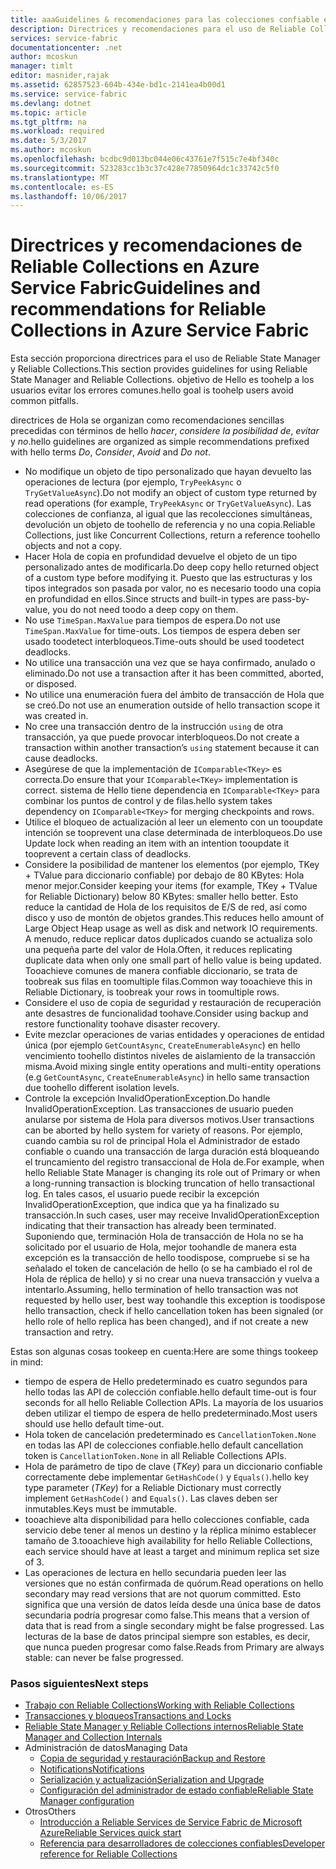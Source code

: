 ```yaml
---
title: aaaGuidelines & recomendaciones para las colecciones confiable en Azure Service Fabric | Documentos de Microsoft
description: Directrices y recomendaciones para el uso de Reliable Collections de Service Fabric
services: service-fabric
documentationcenter: .net
author: mcoskun
manager: timlt
editor: masnider,rajak
ms.assetid: 62857523-604b-434e-bd1c-2141ea4b00d1
ms.service: service-fabric
ms.devlang: dotnet
ms.topic: article
ms.tgt_pltfrm: na
ms.workload: required
ms.date: 5/3/2017
ms.author: mcoskun
ms.openlocfilehash: bcdbc9d013bc044e06c43761e7f515c7e4bf340c
ms.sourcegitcommit: 523283cc1b3c37c428e77850964dc1c33742c5f0
ms.translationtype: MT
ms.contentlocale: es-ES
ms.lasthandoff: 10/06/2017
---
```

# <a name="guidelines-and-recommendations-for-reliable-collections-in-azure-service-fabric"></a><span data-ttu-id="845d5-103">Directrices y recomendaciones de Reliable Collections en Azure Service Fabric</span><span class="sxs-lookup"><span data-stu-id="845d5-103">Guidelines and recommendations for Reliable Collections in Azure Service Fabric</span></span>
<span data-ttu-id="845d5-104">Esta sección proporciona directrices para el uso de Reliable State Manager y Reliable Collections.</span><span class="sxs-lookup"><span data-stu-id="845d5-104">This section provides guidelines for using Reliable State Manager and Reliable Collections.</span></span> <span data-ttu-id="845d5-105">objetivo de Hello es toohelp a los usuarios evitar los errores comunes.</span><span class="sxs-lookup"><span data-stu-id="845d5-105">hello goal is toohelp users avoid common pitfalls.</span></span>

<span data-ttu-id="845d5-106">directrices de Hola se organizan como recomendaciones sencillas precedidas con términos de hello *hacer*, *considere la posibilidad de*, *evitar* y *no*.</span><span class="sxs-lookup"><span data-stu-id="845d5-106">hello guidelines are organized as simple recommendations prefixed with hello terms *Do*, *Consider*, *Avoid* and *Do not*.</span></span>

* <span data-ttu-id="845d5-107">No modifique un objeto de tipo personalizado que hayan devuelto las operaciones de lectura (por ejemplo, `TryPeekAsync` o `TryGetValueAsync`).</span><span class="sxs-lookup"><span data-stu-id="845d5-107">Do not modify an object of custom type returned by read operations (for example, `TryPeekAsync` or `TryGetValueAsync`).</span></span> <span data-ttu-id="845d5-108">Las colecciones de confianza, al igual que las recolecciones simultáneas, devolución un objeto de toohello de referencia y no una copia.</span><span class="sxs-lookup"><span data-stu-id="845d5-108">Reliable Collections, just like Concurrent Collections, return a reference toohello objects and not a copy.</span></span>
* <span data-ttu-id="845d5-109">Hacer Hola de copia en profundidad devuelve el objeto de un tipo personalizado antes de modificarla.</span><span class="sxs-lookup"><span data-stu-id="845d5-109">Do deep copy hello returned object of a custom type before modifying it.</span></span> <span data-ttu-id="845d5-110">Puesto que las estructuras y los tipos integrados son pasada por valor, no es necesario toodo una copia en profundidad en ellos.</span><span class="sxs-lookup"><span data-stu-id="845d5-110">Since structs and built-in types are pass-by-value, you do not need toodo a deep copy on them.</span></span>
* <span data-ttu-id="845d5-111">No use `TimeSpan.MaxValue` para tiempos de espera.</span><span class="sxs-lookup"><span data-stu-id="845d5-111">Do not use `TimeSpan.MaxValue` for time-outs.</span></span> <span data-ttu-id="845d5-112">Los tiempos de espera deben ser usado toodetect interbloqueos.</span><span class="sxs-lookup"><span data-stu-id="845d5-112">Time-outs should be used toodetect deadlocks.</span></span>
* <span data-ttu-id="845d5-113">No utilice una transacción una vez que se haya confirmado, anulado o eliminado.</span><span class="sxs-lookup"><span data-stu-id="845d5-113">Do not use a transaction after it has been committed, aborted, or disposed.</span></span>
* <span data-ttu-id="845d5-114">No utilice una enumeración fuera del ámbito de transacción de Hola que se creó.</span><span class="sxs-lookup"><span data-stu-id="845d5-114">Do not use an enumeration outside of hello transaction scope it was created in.</span></span>
* <span data-ttu-id="845d5-115">No cree una transacción dentro de la instrucción `using` de otra transacción, ya que puede provocar interbloqueos.</span><span class="sxs-lookup"><span data-stu-id="845d5-115">Do not create a transaction within another transaction’s `using` statement because it can cause deadlocks.</span></span>
* <span data-ttu-id="845d5-116">Asegúrese de que la implementación de `IComparable<TKey>` es correcta.</span><span class="sxs-lookup"><span data-stu-id="845d5-116">Do ensure that your `IComparable<TKey>` implementation is correct.</span></span> <span data-ttu-id="845d5-117">sistema de Hello tiene dependencia en `IComparable<TKey>` para combinar los puntos de control y de filas.</span><span class="sxs-lookup"><span data-stu-id="845d5-117">hello system takes dependency on `IComparable<TKey>` for merging checkpoints and rows.</span></span>
* <span data-ttu-id="845d5-118">Utilice el bloqueo de actualización al leer un elemento con un tooupdate intención se tooprevent una clase determinada de interbloqueos.</span><span class="sxs-lookup"><span data-stu-id="845d5-118">Do use Update lock when reading an item with an intention tooupdate it tooprevent a certain class of deadlocks.</span></span>
* <span data-ttu-id="845d5-119">Considere la posibilidad de mantener los elementos (por ejemplo, TKey + TValue para diccionario confiable) por debajo de 80 KBytes: Hola menor mejor.</span><span class="sxs-lookup"><span data-stu-id="845d5-119">Consider keeping your items (for example, TKey + TValue for Reliable Dictionary) below 80 KBytes: smaller hello better.</span></span> <span data-ttu-id="845d5-120">Esto reduce la cantidad de Hola de los requisitos de E/S de red, así como disco y uso de montón de objetos grandes.</span><span class="sxs-lookup"><span data-stu-id="845d5-120">This reduces hello amount of Large Object Heap usage as well as disk and network IO requirements.</span></span> <span data-ttu-id="845d5-121">A menudo, reduce replicar datos duplicados cuando se actualiza solo una pequeña parte del valor de Hola.</span><span class="sxs-lookup"><span data-stu-id="845d5-121">Often, it reduces replicating duplicate data when only one small part of hello value is being updated.</span></span> <span data-ttu-id="845d5-122">Tooachieve comunes de manera confiable diccionario, se trata de toobreak sus filas en toomultiple filas.</span><span class="sxs-lookup"><span data-stu-id="845d5-122">Common way tooachieve this in Reliable Dictionary, is toobreak your rows in toomultiple rows.</span></span>
* <span data-ttu-id="845d5-123">Considere el uso de copia de seguridad y restauración de recuperación ante desastres de funcionalidad toohave.</span><span class="sxs-lookup"><span data-stu-id="845d5-123">Consider using backup and restore functionality toohave disaster recovery.</span></span>
* <span data-ttu-id="845d5-124">Evite mezclar operaciones de varias entidades y operaciones de entidad única (por ejemplo `GetCountAsync`, `CreateEnumerableAsync`) en hello vencimiento toohello distintos niveles de aislamiento de la transacción misma.</span><span class="sxs-lookup"><span data-stu-id="845d5-124">Avoid mixing single entity operations and multi-entity operations (e.g `GetCountAsync`, `CreateEnumerableAsync`) in hello same transaction due toohello different isolation levels.</span></span>
* <span data-ttu-id="845d5-125">Controle la excepción InvalidOperationException.</span><span class="sxs-lookup"><span data-stu-id="845d5-125">Do handle InvalidOperationException.</span></span> <span data-ttu-id="845d5-126">Las transacciones de usuario pueden anularse por sistema de Hola para diversos motivos.</span><span class="sxs-lookup"><span data-stu-id="845d5-126">User transactions can be aborted by hello system for variety of reasons.</span></span> <span data-ttu-id="845d5-127">Por ejemplo, cuando cambia su rol de principal Hola el Administrador de estado confiable o cuando una transacción de larga duración está bloqueando el truncamiento del registro transaccional de Hola de.</span><span class="sxs-lookup"><span data-stu-id="845d5-127">For example, when hello Reliable State Manager is changing its role out of Primary or when a long-running transaction is blocking truncation of hello transactional log.</span></span> <span data-ttu-id="845d5-128">En tales casos, el usuario puede recibir la excepción InvalidOperationException, que indica que ya ha finalizado su transacción.</span><span class="sxs-lookup"><span data-stu-id="845d5-128">In such cases, user may receive InvalidOperationException indicating that their transaction has already been terminated.</span></span> <span data-ttu-id="845d5-129">Suponiendo que, terminación Hola de transacción de Hola no se ha solicitado por el usuario de Hola, mejor toohandle de manera esta excepción es la transacción de hello toodispose, compruebe si se ha señalado el token de cancelación de hello (o se ha cambiado el rol de Hola de réplica de hello) y si no crear una nueva transacción y vuelva a intentarlo.</span><span class="sxs-lookup"><span data-stu-id="845d5-129">Assuming, hello termination of hello transaction was not requested by hello user, best way toohandle this exception is toodispose hello transaction, check if hello cancellation token has been signaled (or hello role of hello replica has been changed), and if not create a new transaction and retry.</span></span>  

<span data-ttu-id="845d5-130">Estas son algunas cosas tookeep en cuenta:</span><span class="sxs-lookup"><span data-stu-id="845d5-130">Here are some things tookeep in mind:</span></span>

* <span data-ttu-id="845d5-131">tiempo de espera de Hello predeterminado es cuatro segundos para hello todas las API de colección confiable.</span><span class="sxs-lookup"><span data-stu-id="845d5-131">hello default time-out is four seconds for all hello Reliable Collection APIs.</span></span> <span data-ttu-id="845d5-132">La mayoría de los usuarios deben utilizar el tiempo de espera de hello predeterminado.</span><span class="sxs-lookup"><span data-stu-id="845d5-132">Most users should use hello default time-out.</span></span>
* <span data-ttu-id="845d5-133">Hola token de cancelación predeterminado es `CancellationToken.None` en todas las API de colecciones confiable.</span><span class="sxs-lookup"><span data-stu-id="845d5-133">hello default cancellation token is `CancellationToken.None` in all Reliable Collections APIs.</span></span>
* <span data-ttu-id="845d5-134">Hola de parámetro de tipo de clave (*TKey*) para un diccionario confiable correctamente debe implementar `GetHashCode()` y `Equals()`.</span><span class="sxs-lookup"><span data-stu-id="845d5-134">hello key type parameter (*TKey*) for a Reliable Dictionary must correctly implement `GetHashCode()` and `Equals()`.</span></span> <span data-ttu-id="845d5-135">Las claves deben ser inmutables.</span><span class="sxs-lookup"><span data-stu-id="845d5-135">Keys must be immutable.</span></span>
* <span data-ttu-id="845d5-136">tooachieve alta disponibilidad para hello colecciones confiable, cada servicio debe tener al menos un destino y la réplica mínimo establecer tamaño de 3.</span><span class="sxs-lookup"><span data-stu-id="845d5-136">tooachieve high availability for hello Reliable Collections, each service should have at least a target and minimum replica set size of 3.</span></span>
* <span data-ttu-id="845d5-137">Las operaciones de lectura en hello secundaria pueden leer las versiones que no están confirmada de quórum.</span><span class="sxs-lookup"><span data-stu-id="845d5-137">Read operations on hello secondary may read versions that are not quorum committed.</span></span>
  <span data-ttu-id="845d5-138">Esto significa que una versión de datos leída desde una única base de datos secundaria podría progresar como false.</span><span class="sxs-lookup"><span data-stu-id="845d5-138">This means that a version of data that is read from a single secondary might be false progressed.</span></span>
  <span data-ttu-id="845d5-139">Las lecturas de la base de datos principal siempre son estables, es decir, que nunca pueden progresar como false.</span><span class="sxs-lookup"><span data-stu-id="845d5-139">Reads from Primary are always stable: can never be false progressed.</span></span>

### <a name="next-steps"></a><span data-ttu-id="845d5-140">Pasos siguientes</span><span class="sxs-lookup"><span data-stu-id="845d5-140">Next steps</span></span>
* [<span data-ttu-id="845d5-141">Trabajo con Reliable Collections</span><span class="sxs-lookup"><span data-stu-id="845d5-141">Working with Reliable Collections</span></span>](service-fabric-work-with-reliable-collections.md)
* [<span data-ttu-id="845d5-142">Transacciones y bloqueos</span><span class="sxs-lookup"><span data-stu-id="845d5-142">Transactions and Locks</span></span>](service-fabric-reliable-services-reliable-collections-transactions-locks.md)
* [<span data-ttu-id="845d5-143">Reliable State Manager y Reliable Collections internos</span><span class="sxs-lookup"><span data-stu-id="845d5-143">Reliable State Manager and Collection Internals</span></span>](service-fabric-reliable-services-reliable-collections-internals.md)
* <span data-ttu-id="845d5-144">Administración de datos</span><span class="sxs-lookup"><span data-stu-id="845d5-144">Managing Data</span></span>
  * [<span data-ttu-id="845d5-145">Copia de seguridad y restauración</span><span class="sxs-lookup"><span data-stu-id="845d5-145">Backup and Restore</span></span>](service-fabric-reliable-services-backup-restore.md)
  * [<span data-ttu-id="845d5-146">Notifications</span><span class="sxs-lookup"><span data-stu-id="845d5-146">Notifications</span></span>](service-fabric-reliable-services-notifications.md)
  * [<span data-ttu-id="845d5-147">Serialización y actualización</span><span class="sxs-lookup"><span data-stu-id="845d5-147">Serialization and Upgrade</span></span>](service-fabric-application-upgrade-data-serialization.md)
  * [<span data-ttu-id="845d5-148">Configuración del administrador de estado confiable</span><span class="sxs-lookup"><span data-stu-id="845d5-148">Reliable State Manager configuration</span></span>](service-fabric-reliable-services-configuration.md)
* <span data-ttu-id="845d5-149">Otros</span><span class="sxs-lookup"><span data-stu-id="845d5-149">Others</span></span>
  * [<span data-ttu-id="845d5-150">Introducción a Reliable Services de Service Fabric de Microsoft Azure</span><span class="sxs-lookup"><span data-stu-id="845d5-150">Reliable Services quick start</span></span>](service-fabric-reliable-services-quick-start.md)
  * [<span data-ttu-id="845d5-151">Referencia para desarrolladores de colecciones confiables</span><span class="sxs-lookup"><span data-stu-id="845d5-151">Developer reference for Reliable Collections</span></span>](https://msdn.microsoft.com/library/azure/microsoft.servicefabric.data.collections.aspx)
